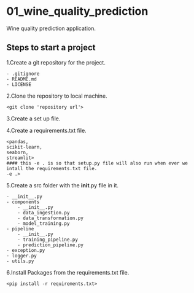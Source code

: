 # 01_wine_quality_prediction
Wine quality prediction application.

## Steps to start a project

1.Create a git repository for the project.

	- .gitignore
	- README.md
	- LICENSE

2.Clone the repository to local machine.

    <git clone 'repository url'>

3.Create a set up file.
    
4.Create a requirements.txt file.

	<pandas,
    scikit-learn,
    seaborn,
    streamlit>
    #### this -e . is so that setup.py file will also run when ever we intall the requirements.txt file.
    -e .>

5.Create a src folder with the __init__.py file in it.

    - __init__.py
    - components
        - __init__.py
        - data_ingestion.py
        - data_transformation.py
        - model_training.py
    - pipeline
        - __init__.py
        - training_pipeline.py
        - prediction_pipeline.py
    - exception.py
    - logger.py
    - utils.py

6.Install Packages from the requirements.txt file.

    <pip install -r requirements.txt>


